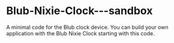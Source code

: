 # Blub-Nixie-Clock---sandbox
A minimal code for the Blub clock device. You can build your own application with the Blub Nixie Clock starting with this code.
